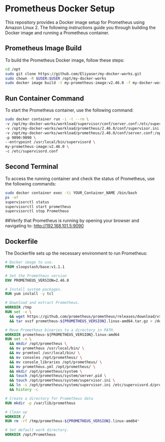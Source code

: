 
# Prometheus Docker Setup

This repository provides a Docker image setup for Prometheus using Amazon Linux 2. The following instructions guide you through building the Docker image and running a Prometheus container.

## Prometheus Image Build

To build the Prometheus Docker image, follow these steps:

```sh
cd /opt
sudo git clone https://github.com/Eliyaser/my-docker-works.git
sudo chown -R $USER:$USER /opt/my-docker-works
sudo docker image build -t my-prometheus-image:v2.46.0 -f my-docker-works/image/prometheus/2.46.0/amazon-linux-2.dockerfile my-docker-works/image/prometheus/2.46.0/context
 ```

## Run Container Command

To start the Prometheus container, use the following command:

```sh
sudo docker container run -i -t --rm \
-v /opt/my-docker-works/workload/supervisor/conf/server.conf:/etc/supervisord.conf \
-v /opt/my-docker-works/workload/prometheus/2.46.0/conf/supervisor.ini:/opt/prometheus/system/supervisor.ini \
-v /opt/my-docker-works/workload/prometheus/2.46.0/conf/server.conf:/opt/prometheus/prometheus.yml \
-p 9090:9090 \
--entrypoint /usr/local/bin/supervisord \
my-prometheus-image:v2.46.0 \
-c /etc/supervisord.conf
 ```
## Second Terminal

To access the running container and check the status of Prometheus, use the following commands:

```sh
sudo docker container exec -ti YOUR_Container_NAME /bin/bash
ps -ef
supervisorctl status
supervisorctl start prometheus
supervisorctl stop Prometheus
 ```

##Verify that Prometheus is running by opening your browser and navigating to:
http://192.168.101.5:9090


## Dockerfile

The Dockerfile sets up the necessary environment to run Prometheus:

```Dockerfile
# Docker image to use.
FROM sloopstash/base:v1.1.1

# Set the Prometheus version
ENV PROMETHEUS_VERSION=2.46.0

# Install system packages.
RUN yum install -y tcl

# Download and extract Prometheus.
WORKDIR /tmp
RUN set -x \
  && wget https://github.com/prometheus/prometheus/releases/download/v${PROMETHEUS_VERSION}/prometheus-${PROMETHEUS_VERSION}.linux-amd64.tar.gz --quiet \
  && tar xvzf prometheus-${PROMETHEUS_VERSION}.linux-amd64.tar.gz > /dev/null

# Move Prometheus binaries to a directory in PATH.
WORKDIR prometheus-${PROMETHEUS_VERSION}.linux-amd64
RUN set -x \
  && mkdir /opt/prometheus \
  && mv prometheus /usr/local/bin/ \
  && mv promtool /usr/local/bin/ \
  && mv consoles /opt/prometheus/ \
  && mv console_libraries /opt/prometheus/ \
  && mv prometheus.yml /opt/prometheus/ \
  && mkdir /opt/prometheus/system \
  && touch /opt/prometheus/system/server.pid \
  && touch /opt/prometheus/system/supervisor.ini \
  && ln -s /opt/prometheus/system/supervisor.ini /etc/supervisord.d/prometheus.ini \
  && history -c

# Create a directory for Prometheus data
RUN mkdir -p /var/lib/prometheus

# Clean up
WORKDIR /
RUN rm -rf /tmp/prometheus-${PROMETHEUS_VERSION}.linux-amd64*

# Set default work directory.
WORKDIR /opt/Prometheus

 ```
